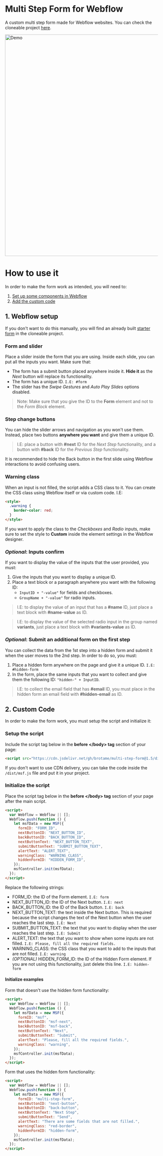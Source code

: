 # Multi Step Form for Webflow

A custom multi step form made for Webflow websites. You can check the cloneable project [here](https://webflow.com/website/Multi-Step-Form-with-Input-Validation).

<a href="https://webflow.com/website/Multi-Step-Form-with-Input-Validation"><img width="728" src="https://raw.githubusercontent.com/brotaonline/multi-step-form/master/screenshot.PNG" alt="Demo"></a>

# How to use it

In order to make the form work as intended, you will need to:

1. [Set up some components in Webflow](#1-webflow-setup)
2. [Add the custom code](#2-custom-code)

## 1. Webflow setup

If you don't want to do this manually, you will find an already built [starter form](https://brota-msf.webflow.io/starter-cloneable) in the cloneable project.

### Form and slider

Place a slider inside the form that you are using. Inside each slide, you can put all the inputs you want.
Make sure that:

- The form has a submit button placed anywhere inside it. **Hide it** as the _Next_ button will replace its functionality.
- The form has a unique ID. `I.E: #form`
- The slider has the _Swipe Gestures_ and _Auto Play Slides_ options disabled.

> Note: Make sure that you give the ID to the **Form** element and not to the _Form Block_ element.

### Step change buttons

You can hide the slider arrows and navigation as you won't use them. Instead, place two buttons **anywhere you want** and give them a unique ID.

> I.E: place a button with **#next** ID for the _Next Step_ functionality, and a button with **#back** ID for the _Previous Step_ functionality.

It is recommended to hide the Back button in the first slide using Webflow interactions to avoid confusing users.

### Warning class

When an input is not filled, the script adds a CSS class to it. You can create the CSS class using Webflow itself or via custom code. I.E:

```html
<style>
  .warning {
    border-color: red;
  }
</style>
```

If you want to apply the class to the _Checkboxes_ and _Radio_ inputs, make sure to set the style to **Custom** inside the element settings in the Webflow designer.

### _Optional_: Inputs confirm

If you want to display the value of the inputs that the user provided, you must:

1. Give the inputs that you want to display a unique ID.
2. Place a text block or a paragraph anywhere you want with the following ID:
   - `InputID + "-value"` for fields and checkboxes.
   - `GroupName + "-value"` for radio inputs.

> I.E: to display the value of an input that has a **#name** ID, just place a text block with **#name-value** as ID.

> I.E: to display the value of the selected radio input in the group named **variants**, just place a text block with **#variants-value** as ID.

### _Optional_: Submit an additional form on the first step

You can collect the data from the 1st step into a hidden form and submit it when the user moves to the 2nd step.
In order to do so, you must:

1. Place a hidden form anywhere on the page and give it a unique ID. `I.E: #hidden-form`
2. In the form, place the same inputs that you want to collect and give them the following ID: `"hidden-" + InputID`.

> I.E: to collect the email field that has **#email** ID, you must place in the hidden form an email field with **#hidden-email** as ID.

## 2. Custom Code

In order to make the form work, you must setup the script and initialize it:

### Setup the script

Include the script tag below in the **before <\/body> tag** section of your page:

```html
<script src="https://cdn.jsdelivr.net/gh/brotame/multi-step-form@1.5/dist/msf.min.js"></script>
```

If you don't want to use CDN delivery, you can take the code inside the `/dist/msf.js` file and put it in your project.

### Initialize the script

Place the script tag below in the **before <\/body> tag** section of your page after the main script.

```html
<script>
  var Webflow = Webflow || [];
  Webflow.push(function () {
    let msfData = new MSF({
      formID: "FORM_ID",
      nextButtonID: "NEXT_BUTTON_ID",
      backButtonID: "BACK_BUTTON_ID",
      nextButtonText: "NEXT_BUTTON_TEXT",
      submitButtonText: "SUBMIT_BUTTON_TEXT",
      alertText: "ALERT_TEXT",
      warningClass: "WARNING_CLASS",
      hiddenFormID: "HIDDEN_FORM_ID",
    });
    msfController.init(msfData);
  });
</script>
```

Replace the following strings:

- FORM_ID: the ID of the Form element. `I.E: form`
- NEXT_BUTTON_ID: the ID of the Next button. `I.E: next`
- BACK_BUTTON_ID: the ID of the Back button. `I.E: back`
- NEXT_BUTTON_TEXT: the text inside the Next button. This is required because the script changes the text of the Next button when the user reaches the last step. `I.E: Next`
- SUBMIT_BUTTON_TEXT: the text that you want to display when the user reaches the last step. `I.E: Submit`
- ALERT_TEXT: the text that you want to show when some inputs are not filled. `I.E: Please, fill all the required fields.`
- WARNING_CLASS: the CSS class that you want to add to the inputs that are not filled. `I.E: warning`
- _(OPTIONAL)_ HIDDEN_FORM_ID: the ID of the Hidden Form element. If you are not using this functionality, just delete this line. `I.E: hidden-form`

#### Initialize examples

Form that doesn't use the hidden form functionality:

```html
<script>
  var Webflow = Webflow || [];
  Webflow.push(function () {
    let msfData = new MSF({
      formID: "msf",
      nextButtonID: "msf-next",
      backButtonID: "msf-back",
      nextButtonText: "Next",
      submitButtonText: "Submit",
      alertText: "Please, fill all the required fields.",
      warningClass: "warning",
    });
    msfController.init(msfData);
  });
</script>
```

Form that uses the hidden form functionality:

```html
<script>
  var Webflow = Webflow || [];
  Webflow.push(function () {
    let msfData = new MSF({
      formID: "multi-step-form",
      nextButtonID: "next-button",
      backButtonID: "back-button",
      nextButtonText: "Next Step",
      submitButtonText: "Send",
      alertText: "There are some fields that are not filled.",
      warningClass: "red-border",
      hiddenFormID: "hidden-form",
    });
    msfController.init(msfData);
  });
</script>
```
